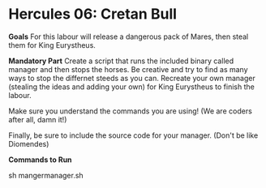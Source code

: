 # Hercules 06: Cretan Bull

**Goals**
For this labour will release a dangerous pack of Mares, then steal them for King Eurystheus.

**Mandatory Part**
Create a script that runs the included binary called manager and then stops the horses. Be creative and try to find as many ways to stop the differnet steeds as you can. Recreate your own manager (stealing the ideas and adding your own) for King Eurystheus to finish the labour.

Make sure you understand the commands you are using! (We are coders after all, damn it!)

Finally, be sure to include the source code for your manager. (Don't be like Diomendes)

**Commands to Run**

sh mangermanager.sh
